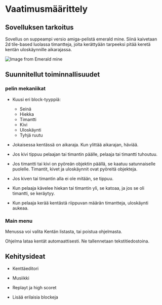 # Vaatimusmäärittely

## Sovelluksen tarkoitus
Sovellus on suppeampi versio amiga-pelistä emerald mine. Siinä kaivetaan 2d tile-based luolassa timantteja, joita kerättyään tarpeeksi pitää keretä kentän uloskäynnille aikarajassa.

![Image from Emerald mine](https://www.emuparadise.me/GameBase%20Amiga/Screenshots/E/Emerald_Mine_2.png)

## Suunnitellut toiminnallisuudet

### pelin mekaniikat

* Kuusi eri block-tyyppiä:
  - Seinä
  - Hiekka
  - Timantti
  - Kivi
  - Uloskäynti
  - Tyhjä ruutu

* Jokaisessa kentässä on aikaraja. Kun ylittää aikarajan, häviää.

* Jos kivi tippuu pelaajan tai timantin päälle, pelaaja tai timantti tuhoutuu.

* Jos timantti tai kivi on pyöreän objektin päällä, se kaatuu satunnaiselle puolelle. Timantit, kivet ja uloskäynnit ovat pyöreitä objekteja.

* Jos kiven tai timantin alla ei ole mitään, se tippuu.

* Kun pelaaja kävelee hiekan tai timantin yli, se katoaa, ja jos se oli timantti, se keräytyy.

* Kun pelaaja kerää kentästä riippuvan määrän timantteja, uloskäynti aukeaa.

### Main menu

Menussa voi valita Kentän listasta, tai poistua ohjelmasta.

Ohjelma lataa kentät automaattisesti. Ne tallennetaan tekstitiedostoina.

## Kehitysideat

* Kenttäeditori

* Musiikki

* Replayt ja high scoret

* Lisää erilaisia blockeja
